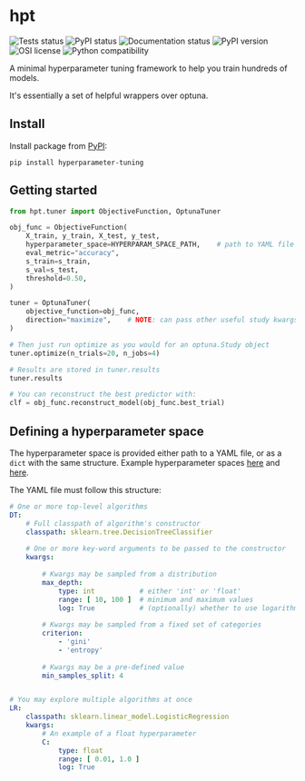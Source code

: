 # hpt

![Tests status](https://github.com/AndreFCruz/hpt/actions/workflows/python-package.yml/badge.svg)
![PyPI status](https://github.com/AndreFCruz/hpt/actions/workflows/python-publish.yml/badge.svg)
![Documentation status](https://github.com/AndreFCruz/hpt/actions/workflows/python-docs.yml/badge.svg)
![PyPI version](https://badgen.net/pypi/v/hyperparameter-tuning)
![OSI license](https://badgen.net/pypi/license/hyperparameter-tuning)
![Python compatibility](https://badgen.net/pypi/python/hyperparameter-tuning)

A minimal hyperparameter tuning framework to help you train hundreds of models.

It's essentially a set of helpful wrappers over optuna.


## Install

Install package from [PyPI](https://pypi.org/project/hyperparameter-tuning/):


`
pip install hyperparameter-tuning
`

## Getting started

```py
from hpt.tuner import ObjectiveFunction, OptunaTuner

obj_func = ObjectiveFunction(
    X_train, y_train, X_test, y_test,
    hyperparameter_space=HYPERPARAM_SPACE_PATH,    # path to YAML file
    eval_metric="accuracy",
    s_train=s_train,
    s_val=s_test,
    threshold=0.50,
)

tuner = OptunaTuner(
    objective_function=obj_func,
    direction="maximize",    # NOTE: can pass other useful study kwargs here (e.g. storage)
)

# Then just run optimize as you would for an optuna.Study object
tuner.optimize(n_trials=20, n_jobs=4)

# Results are stored in tuner.results
tuner.results

# You can reconstruct the best predictor with:
clf = obj_func.reconstruct_model(obj_func.best_trial)
```

## Defining a hyperparameter space

The hyperparameter space is provided either path to a YAML file, or as a `dict` 
with the same structure.
Example hyperparameter spaces [here](examples/hyperparameter_spaces/sklearn.multiple_algorithms.yaml) and 
[here](examples/hyperparameter_spaces/lightgbm.yaml).

The YAML file must follow this structure:
```yaml
# One or more top-level algorithms
DT:  
    # Full classpath of algorithm's constructor
    classpath: sklearn.tree.DecisionTreeClassifier
    
    # One or more key-word arguments to be passed to the constructor
    kwargs:
        
        # Kwargs may be sampled from a distribution
        max_depth:
            type: int           # either 'int' or 'float'
            range: [ 10, 100 ]  # minimum and maximum values
            log: True           # (optionally) whether to use logarithmic scale
        
        # Kwargs may be sampled from a fixed set of categories
        criterion:
            - 'gini'
            - 'entropy'
        
        # Kwargs may be a pre-defined value
        min_samples_split: 4


# You may explore multiple algorithms at once
LR:
    classpath: sklearn.linear_model.LogisticRegression
    kwargs:
        # An example of a float hyperparameter
        C:
            type: float
            range: [ 0.01, 1.0 ]
            log: True

```
